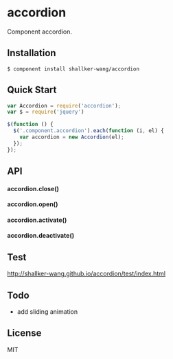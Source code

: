 accordion
==========

Component accordion.

## Installation
```
$ component install shallker-wang/accordion
```

## Quick Start
```javascript
var Accordion = require('accordion');
var $ = require('jquery')

$(function () {
  $('.component.accordion').each(function (i, el) {
    var accordion = new Accordion(el);
  }); 
});
```

## API

#### accordion.close()

#### accordion.open()

#### accordion.activate()

#### accordion.deactivate()


## Test
http://shallker-wang.github.io/accordion/test/index.html   

## Todo
- add sliding animation

## License

  MIT
